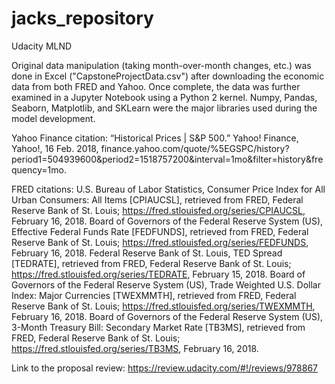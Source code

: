 # jacks_repository
Udacity MLND

Original data manipulation (taking month-over-month changes, etc.) was done in Excel ("CapstoneProjectData.csv") after downloading the economic data from both FRED and Yahoo. Once complete, the data was further examined in a Jupyter Notebook using a Python 2 kernel. Numpy, Pandas, Seaborn, Matplotlib, and SKLearn were the major libraries used during the model development.

Yahoo Finance citation:
“Historical Prices | S&P 500.” Yahoo! Finance, Yahoo!, 16 Feb. 2018, finance.yahoo.com/quote/%5EGSPC/history?period1=504939600&period2=1518757200&interval=1mo&filter=history&frequency=1mo.

FRED citations:
U.S. Bureau of Labor Statistics, Consumer Price Index for All Urban Consumers: All Items [CPIAUCSL], retrieved from FRED, Federal Reserve Bank of St. Louis; https://fred.stlouisfed.org/series/CPIAUCSL, February 16, 2018.
Board of Governors of the Federal Reserve System (US), Effective Federal Funds Rate [FEDFUNDS], retrieved from FRED, Federal Reserve Bank of St. Louis; https://fred.stlouisfed.org/series/FEDFUNDS, February 16, 2018.
Federal Reserve Bank of St. Louis, TED Spread [TEDRATE], retrieved from FRED, Federal Reserve Bank of St. Louis; https://fred.stlouisfed.org/series/TEDRATE, February 15, 2018.
Board of Governors of the Federal Reserve System (US), Trade Weighted U.S. Dollar Index: Major Currencies [TWEXMMTH], retrieved from FRED, Federal Reserve Bank of St. Louis; https://fred.stlouisfed.org/series/TWEXMMTH, February 16, 2018.
Board of Governors of the Federal Reserve System (US), 3-Month Treasury Bill: Secondary Market Rate [TB3MS], retrieved from FRED, Federal Reserve Bank of St. Louis; https://fred.stlouisfed.org/series/TB3MS, February 16, 2018.

Link to the proposal review:
https://review.udacity.com/#!/reviews/978867
